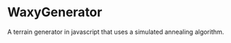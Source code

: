 WaxyGenerator
=============

A terrain generator in javascript that uses a simulated annealing algorithm.